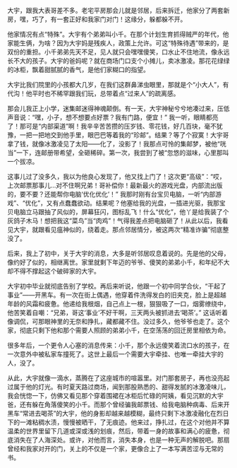 大宇，跟我大表哥差不多。老宅平房那会儿就是邻居，后来拆迁，他家分了两套新房，嘿，巧了，有一套正好和我家门对门！这缘分，躲都躲不开。

他家情况有点“特殊”。大宇有个弟弟叫小千。在那个计划生育抓得贼严的年代，他家能生俩，为啥？因为大宇妈是残疾人，政策上允许。可这“特殊待遇”带来的，是双份的重担。小千弟弟先天不足，见人就只会嘿嘿傻笑，口水止不住地流，像永远长不大的孩子。大宇的爸妈呢？就在商场门口支个小摊儿，卖冰激凌。那花花绿绿的冰柜，飘着甜腻腻的香气，是他们家糊口的指望。

大宇比我们院里的小孩都大几岁，在我们这群鼻涕虫眼里，那就是个“小大人”，有代沟！他平时也不稀罕跟我们玩，总带着点“过来人”的疏离感。

那会儿我正上小学，迷集邮迷得神魂颠倒。有一天，大宇神秘兮兮地凑过来，压低声音说：“嘿，小子，想不想要点好票？我有门路，便宜！” 我一听，眼睛都亮了！那可是“内部渠道”啊！我辛辛苦苦攒的压岁钱、零花钱，好几百块，毫不犹豫，一把一把地交到他手里，眼巴巴等着我的“珍邮”。结果？等了个寂寞！大宇哥拿了钱，就像冰激凌见了太阳——化了，没影了！我那点可怜的集邮梦，被他“咣当”一下，连邮册带希望，全砸稀碎。第一次，我尝到了被“忽悠的滋味，心里那叫一个拔凉。

这事儿过了没多久，我以为他良心发现了，他又找上门了！这次更“高级”：“哎，上次邮票那事儿…对不住啊兄弟！哥补偿你！最新最火的游戏光盘，内部流出版的，要不要？还能帮你电脑‘优化优化’！” 我那时刚有台宝贝电脑，一听“内部游戏”、“优化”，又有点蠢蠢欲动。结果呢？他塞给我的光盘，一插进光驱，我那宝贝电脑立马跟抽了风似的，屏幕狂闪，图标乱飞！什么“优化”，他丫是给我装了个灰鸽子木马！想把我这“菜鸟”当“肉鸡”！气得我差点把电脑砸了！从此以后，我看见大宇，就跟看见瘟神似的，绕着走。那点邻居情分，被这两次“精准诈骗”彻底整没了。

后来，我上了初中，关于大宇的消息，大多是听邻居叹息着说的。先是他的父母，像约好了似的，相继离世。家里就剩下年迈的爷爷、傻笑的弟弟小千，和年纪不大却不得不撑起这个破碎家的大宇。

大宇初中毕业就彻底告别了学校。再后来听说，他跟一个初中同学合伙，“干起了事业”——开黑车。有一次在街上偶遇，他穿着件洗得发白的旧夹克，脸上是超越年龄的风霜和疲惫。他递给我根烟，自己点上一根，狠狠吸了一口，烟雾缭绕中，他苦笑着自嘲：“兄弟，哥这‘事业’不好干啊，三天两头被抓进去‘喝茶’。” 这话听着像调侃，可那眼神里的无奈和挣扎，藏都藏不住。没过多久，他爷爷也走了。这个家，彻底只剩下他和那个需要人照顾的弟弟小千，在空荡荡的回迁房里相依为命。

很多年后，一个更令人心塞的消息传来：小千，那个永远傻笑着流口水的孩子，在一次意外中被私家车撞死了。这世上最后一个需要大宇牵挂、也唯一牵挂大宇的人，没了。

从此，大宇就像一滴水，蒸腾在了这座城市的喧嚣里。对门那套房子，再也没亮起过属于他的灯光。有时夏天路过商场，闻到那股熟悉的、甜得发腻的冰激凌味儿，我会恍惚一下，仿佛又看见那个穿着围裙在冰柜后忙碌的阿姨，看见沉默的大宇爸，还有躲在角落傻笑的小千。而那个曾经骗我邮票钱、给我电脑种病毒、后来开黑车“常进去喝茶”的大宇，他的身影却越来越模糊，最终只剩下冰激凌融化在烈日下的一滩粘稠水渍，慢慢被晒干，了无痕迹。他来过，挣扎过，在这个对他并不算温柔的世界里留下几道或深或浅的划痕，然后，带着一身的故事和满心的疲惫，彻底消失在了人海深处。或许，对他而言，消失本身，也是一种无声的解脱吧。那扇曾经和我家对开的门，关上的不仅是一个家，更像合上了一本写满苦涩与无常的书。